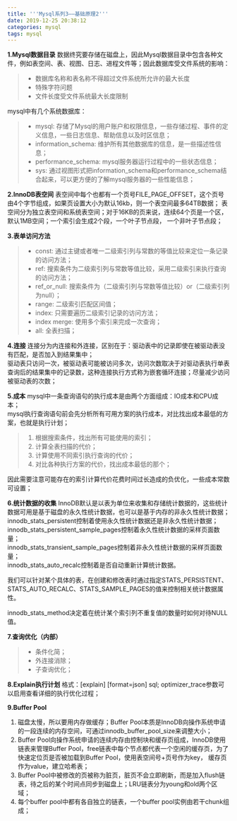 ```yaml
---
title: '''Mysql系列3——基础原理2'''
date: 2019-12-25 20:38:12
categories: mysql
tags: mysql
---
```


**1.Mysql数据目录**
数据终究要存储在磁盘上，因此Mysql数据目录中包含各种文件，例如表空间、表、视图、日志、进程文件等；因此数据库受文件系统的影响：
>* 数据库名称和表名称不得超过文件系统所允许的最大长度
>* 特殊字符问题
>* 文件长度受文件系统最大长度限制

mysql中有几个系统数据库：
>* mysql: 存储了Mysql的用户账户和权限信息，一些存储过程、事件的定义信息，一些日志信息、帮助信息以及时区信息；
>* information_schema: 维护所有其他数据库的信息，是一些描述性信息；
>* performance_schema: mysql服务器运行过程中的一些状态信息；
>* sys: 通过视图形式把information_schema和performance_schema结合起来，可以更方便的了解mysql服务器的一些性能信息；

**2.InnoDB表空间**
表空间中每个也都有一个页号FILE_PAGE_OFFSET，这个页号由4个字节组成，如果页设置大小为默认16kb，则一个表空间最多64TB数据；
表空间分为独立表空间和系统表空间；对于16KB的页来说，连续64个页是一个区，默认1MB空间；一个索引会生成2个段，一个叶子节点段，
一个非叶子节点段；

**3.表单访问方法**
>* const: 通过主键或者唯一二级索引列与常数的等值比较来定位一条记录的访问方法；
>* ref: 搜索条件为二级索引列与常数等值比较，采用二级索引来执行查询的访问方法；
>* ref_or_null: 搜索条件为（二级索引列与常数等值比较）or（二级索引列为null）；
>* range: 二级索引匹配区间值；
>* index: 只需要遍历二级索引记录的访问方法；
>* index merge: 使用多个索引来完成一次查询；
>* all: 全表扫描；

**4.连接**
连接分为内连接和外连接，区别在于：驱动表中的记录即使在被驱动表没有匹配，是否加入到结果集中；<br>
驱动表只访问一次，被驱动表可能被访问多次，访问次数取决于对驱动表执行单表查询后的结果集中的记录数，这种连接执行方式称为嵌套循环连接；尽量减少访问被驱动表的次数；

**5.成本**
mysql中一条查询语句的执行成本是由两个方面组成：IO成本和CPU成本；<br>
mysql执行查询语句前会先分析所有可用方案的执行成本，对比找出成本最低的方案，也就是执行计划；
>1. 根据搜索条件，找出所有可能使用的索引；
>2. 计算全表扫描的代价；
>3. 计算使用不同索引执行查询的代价；
>4. 对比各种执行方案的代价，找出成本最低的那个；

因此需要注意可能存在的索引计算代价花费时间过长造成的负优化，一些成本常数可设置；

**6.统计数据的收集**
InnoDB默认是以表为单位来收集和存储统计数据的，这些统计数据可用是基于磁盘的永久性统计数据，也可以是基于内存的非永久性统计数据；<br>
innodb_stats_persistent控制着使用永久性统计数据还是非永久性统计数据；<br>
innodb_stats_persistent_sample_pages控制着永久性统计数据的采样页面数量；<br>
innodb_stats_transient_sample_pages控制着非永久性统计数据的采样页面数量；<br>
innodb_stats_auto_recalc控制着是否自动重新计算统计数据。

我们可以针对某个具体的表，在创建和修改表时通过指定STATS_PERSISTENT、STATS_AUTO_RECALC、STATS_SAMPLE_PAGES的值来控制相关统计数据属性。

innodb_stats_method决定着在统计某个索引列不重复值的数量时如何对待NULL值。

**7.查询优化（内部）**
>* 条件化简；
>* 外连接消除；
>* 子查询优化；

**8.Explain执行计划**
格式：[explain] [format=json] sql;
optimizer_trace参数可以启用查看详细的执行优化过程；

**9.Buffer Pool**
1. 磁盘太慢，所以要用内存做缓存；Buffer Pool本质是InnoDB向操作系统申请的一段连续的内存空间，可通过innodb_buffer_pool_size来调整大小；<br>
2. Buffer Pool向操作系统申请的连续内存由控制块和缓存页组成，InnoDB使用链表来管理Buffer Pool，free链表中每个节点都代表一个空闲的缓存页，为了快速定位页是否被加载到Buffer Pool，使用表空间号+页号作为key，
缓存页作为value，建立哈希表；<br>
3. Buffer Pool中被修改的页被称为脏页，脏页不会立即刷新，而是加入flush链表，待之后的某个时间点同步到磁盘上；LRU链表分为young和old两个区域；<br>
4. 每个buffer pool中都有各自独立的链表，一个buffer pool实例由若干chunk组成；